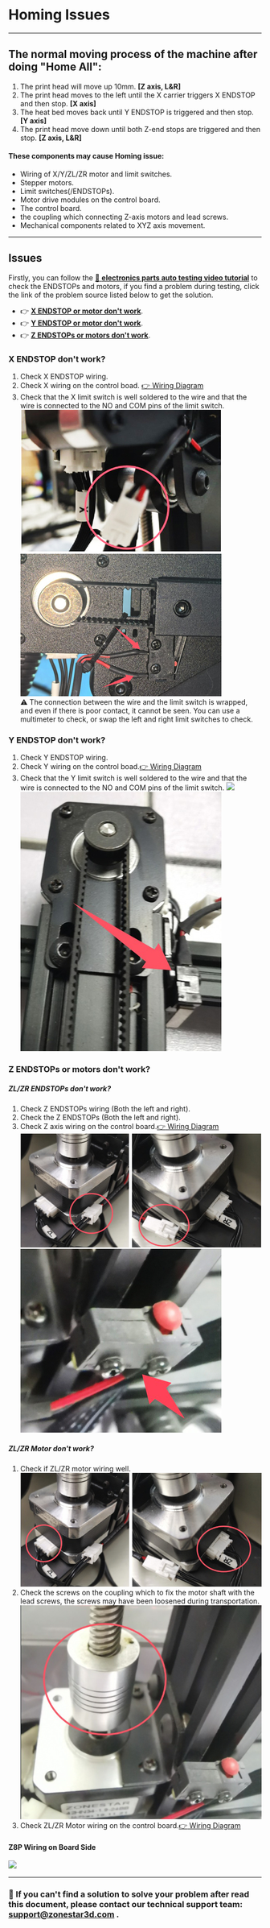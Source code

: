 # Homing Issues

-----
## The normal moving process of the machine after doing "Home All":
1. The print head will move up 10mm. **[Z axis, L&R]**
2. The print head moves to the left until the X carrier triggers X ENDSTOP and then stop. **[X axis]**
3. The heat bed moves back until Y ENDSTOP is triggered and then stop. **[Y axis]**
4. The print head move down until both Z-end stops are triggered and then stop. **[Z axis, L&R]**      
#### These components may cause Homing issue:
- Wiring of X/Y/ZL/ZR motor and limit switches.
- Stepper motors.
- Limit switches(/ENDSTOPs).
- Motor drive modules on the control board. 
- The control board. 
- the coupling which connecting Z-axis motors and lead screws.     
- Mechanical components related to XYZ axis movement.
	
-----
## Issues
Firstly, you can follow the [:movie_camera: **electronics parts auto testing video tutorial**](https://youtu.be/iSsuy2ePWw8) to check the ENDSTOPs and motors, if you find a problem during testing, click the link of the problem source listed below to get the solution.  
- :point_right: [**X ENDSTOP or motor don't work**](#Xissue).
- :point_right: [**Y ENDSTOP or motor don't work**](#Yissue).
- :point_right: [**Z ENDSTOPs or motors don't work**](#Zissue).  

### <a id="Xissue">X ENDSTOP don't work?</a>
1. Check X ENDSTOP wiring. 
2. Check X wiring on the control boad. [:point_right: Wiring Diagram](#Z8P_wiring)  
3. Check that the X limit switch is well soldered to the wire and that the wire is connected to the NO and COM pins of the limit switch.   
![](x_endstop_wring.jpg) ![](X_limitswitch.jpg)       
:warning: The connection between the wire and the limit switch is wrapped, and even if there is poor contact, it cannot be seen. You can use a multimeter to check, or swap the left and right limit switches to check.

### <a id="Yissue">Y ENDSTOP don't work?</a>
1. Check Y ENDSTOP wiring.    
2. Check Y wiring on the control boad.[:point_right: Wiring Diagram](#Z8P_wiring)  
3. Check that the Y limit switch is well soldered to the wire and that the wire is connected to the NO and COM pins of the limit switch.
![](y_endstop_wring.jpg) ![](Y_limitswitch.jpg)       

### <a id="Zissue">Z ENDSTOPs or motors don't work?</a>
##### ZL/ZR ENDSTOPs don't work?
1. Check Z ENDSTOPs wiring (Both the left and right).    
2. Check the Z ENDSTOPs (Both the left and right).    
3. Check Z axis wiring on the control board.[:point_right: Wiring Diagram](#Z8P_wiring)  
![](Z_endstop_wring.jpg) ![](Z_limitswitch.jpg)       


#####  ZL/ZR Motor don't work?
1. Check if ZL/ZR motor wiring well.      
![](Z_motor_wring.jpg)                
2. Check the screws on the coupling which to fix the motor shaft with the lead screws, the screws may have been loosened during transportation.          
![](Z_coupling_screw.jpg)       
3. Check ZL/ZR Motor wiring on the control board.[:point_right: Wiring Diagram](#Z8P_wiring)  

#### <a id="Z8P_wiring">Z8P Wiring on Board Side</a>
![](Z8P_wiring.png)       


-----
### :email: If you can't find a solution to solve your problem after read this document, please contact our technical support team: support@zonestar3d.com .